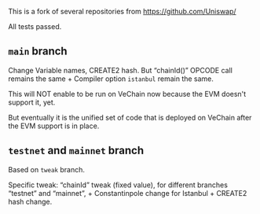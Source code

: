 This is a fork of several repositories from https://github.com/Uniswap/

All tests passed.

## `main` branch

Change Variable names, CREATE2 hash. But “chainId()” OPCODE call remains the same + Compiler option `istanbul` remain the same.

This will NOT enable to be run on VeChain now because the EVM doesn't support it, yet.

But eventually it is the unified set of code that is deployed on VeChain after the EVM support is in place.

## `testnet` and `mainnet` branch
Based on `tweak` branch.

Specific tweak: “chainId” tweak (fixed value), for different branches “testnet” and “mainnet”, + Constantinpole change for Istanbul + CREATE2 hash change.